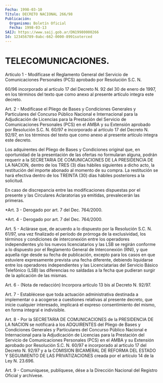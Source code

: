```yaml
---
Fecha: 1998-03-10
Título: DECRETO NACIONAL 266/98
Publicación:
  Organismo: Boletín Oficial
  Fecha: 1998-03-13
SAIJ: https://www.saij.gob.ar/DN19980000266
Id: 123456789-0abc-662-0000-8991soterced
---
```

# TELECOMUNICACIONES.

<a id="1"></a>
Artículo  1  -  Modifícase  el Reglamento General del  Servicio  de Comunicaciones Personales (PCS)  aprobado por Resolución S.C. N.

60/96 incorporado al artículo 17 del Decreto N. 92 del 30 de enero de 1997, en los términos del texto que como anexo al presente artículo integra este decreto.

<a id="2"></a>
Art.  2 - Modifícase el Pliego de Bases y Condiciones  Generales  y Particulares  del Concurso Público Nacional e Internacional para la Adjudicación de  Licencias  para  la  Prestación  del  Servicio  de Comunicaciones  Personales (PCS) en el AMBA y su Extensión aprobado por Resolución S.C.  N. 60/97  e  incorporado  al  artículo  17 del Decreto  N. 92/97,  en  los  términos  del  texto que como anexo al presente artículo integra este decreto.

Los adquirentes del Pliego de Bases y Condiciones  original que, en oportunidad de la presentación de las ofertas no formularan alguna, podrán requerir a la SECRETARIA DE COMUNICACIONES DE LA PRESIDENCIA DE  LA  NACION,  dentro  de los TRES (3) días hábiles siguientes  a dicho acto, la restitución  del  importe  abonado  al momento de su compra. La restitución se hará efectiva dentro de los  TREINTA (30) días hábiles posteriores a la solicitud.

En caso de discrepancia entre las modificaciones dispuestas  por el presente  y  las  Circulares Aclaratorias ya emitidas, prevalecerán las primeras.

<a id="3"></a>
*Art. 3 - Derogado por art. 7 del Dec. 764/2000.

<a id="4"></a>
*Art. 4 - Derogado por art. 7 del Dec. 764/2000.

<a id="5"></a>
Art.  5 - Aclárase que, de acuerdo a lo dispuesto por la Resolución S.C. N. 61/97,  una  vez  finalizado  el  período de prórroga de la exclusividad, los términos y condiciones de interconexión entre los operadores independientes y/o los nuevos licenciatarios  y  las LSB se  regirán  conforme  a lo dispuesto por el Reglamento General  de Interconexión  (RNI),  y  que   aquella  rige  desde  su  fecha  de publicación, excepto para los casos  en  que estuviere expresamente prevista  una  fecha  diferente,  debiendo  liquidarse   entre  los operadores independientes y las Licenciatarias del Servicio  Básico Telefónico  (LSB)  las  diferencias  no  saldadas  a  la  fecha que pudieran surgir de la aplicación de las mismas.

<a id="6"></a>
Art.  6 -  (Nota de redacción) Incorpora artículo 13 bis al Decreto N. 92/97.

<a id="7"></a>
Art. 7 - Establécese que toda  actuación administrativa destinada a implementar o a acogerse a cuestiones relativas al presente decreto, que inicie cualquier interesado, implicará el expreso consentimiento del  mismo,  en  forma    integral   e  indivisible.

<a id="8"></a>
Art.  8 - Por la SECRETARIA DE COMUNICACIONES de la PRESIDENCIA  DE LA NACION  se  notificará  a  los ADQUIRENTES del Pliego de Bases y Condiciones Generales y Particulares  del Concurso Público Nacional e  Internacional  para  la  Adjudicación  de    Licencias  para  la Prestación del Servicio de Comunicaciones Personales  (PCS)  en  el AMBA  y  su  Extensión  aprobado  por  Resolución  S.C.  N. 60/97 e incorporado  al  artículo  17  del Decreto N. 92/97 y a la COMISION BICAMERAL DE REFORMA DEL ESTADO Y SEGUIMIENTO DE LAS PRIVATIZACIONES creada por el artículo  14  de  la  Ley  N. 23.696.

<a id="9"></a>
Art.  9 - Comuníquese,  publíquese, dése a la Dirección Nacional del Registro Oficial y archívese.